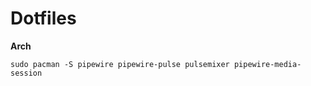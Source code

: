 # Dotfiles

**Arch**
```
sudo pacman -S pipewire pipewire-pulse pulsemixer pipewire-media-session
```
